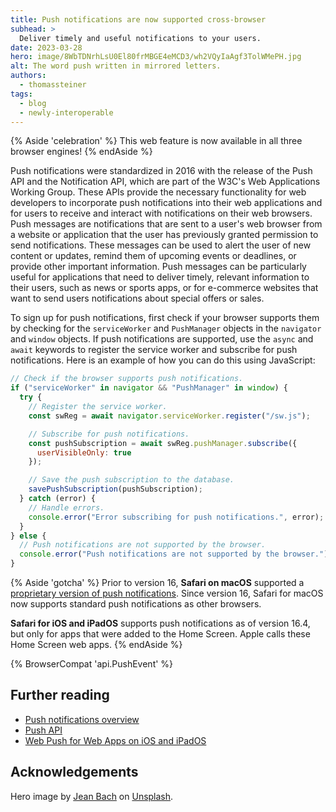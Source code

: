 ```yaml
---
title: Push notifications are now supported cross-browser
subhead: >
  Deliver timely and useful notifications to your users.
date: 2023-03-28
hero: image/8WbTDNrhLsU0El80frMBGE4eMCD3/wh2VQyIaAgf3TolWMePH.jpg
alt: The word push written in mirrored letters.
authors:
  - thomassteiner
tags:
  - blog
  - newly-interoperable
---
```


{% Aside 'celebration' %}
This web feature is now available in all three browser engines!
{% endAside %}

Push notifications were standardized in 2016 with the release of the Push API and the Notification API, which are part of the W3C's Web Applications Working Group. These APIs provide the necessary functionality for web developers to incorporate push notifications into their web applications and for users to receive and interact with notifications on their web browsers. Push messages are notifications that are sent to a user's web browser from a website or application that the user has previously granted permission to send notifications. These messages can be used to alert the user of new content or updates, remind them of upcoming events or deadlines, or provide other important information. Push messages can be particularly useful for applications that need to deliver timely, relevant information to their users, such as news or sports apps, or for e-commerce websites that want to send users notifications about special offers or sales.

To sign up for push notifications, first check if your browser supports them by checking for the `serviceWorker` and `PushManager` objects in the `navigator` and `window` objects. If push notifications are supported, use the `async` and `await` keywords to register the service worker and subscribe for push notifications. Here is an example of how you can do this using JavaScript:

```js
// Check if the browser supports push notifications.
if ("serviceWorker" in navigator && "PushManager" in window) {
  try {
    // Register the service worker.
    const swReg = await navigator.serviceWorker.register("/sw.js");

    // Subscribe for push notifications.
    const pushSubscription = await swReg.pushManager.subscribe({
      userVisibleOnly: true
    });

    // Save the push subscription to the database.
    savePushSubscription(pushSubscription);
  } catch (error) {
    // Handle errors.
    console.error("Error subscribing for push notifications.", error);
  }
} else {
  // Push notifications are not supported by the browser.
  console.error("Push notifications are not supported by the browser.");
}
```

{% Aside 'gotcha' %}
Prior to version 16, **Safari on macOS** supported a [proprietary version of push notifications](https://developer.apple.com/library/archive/documentation/NetworkingInternet/Conceptual/NotificationProgrammingGuideForWebsites/PushNotifications/PushNotifications.html#//apple_ref/doc/uid/TP40013225-CH3-SW1). Since version 16, Safari for macOS now supports standard push notifications as other browsers.

**Safari for iOS and iPadOS** supports push notifications as of version 16.4, but only for apps that were added to the Home Screen. Apple calls these Home Screen web apps.
{% endAside %}

{% BrowserCompat '​​api.PushEvent' %}

## Further reading

- [Push notifications overview](/push-notifications-overview/)
- [Push API](https://developer.mozilla.org/docs/Web/API/Push_API)
- [Web Push for Web Apps on iOS and iPadOS](https://webkit.org/blog/13878/web-push-for-web-apps-on-ios-and-ipados/)

## Acknowledgements

Hero image by [Jean Bach](https://unsplash.com/@jeans514) on [Unsplash](https://unsplash.com/photos/X8GTI5tx6UA).
